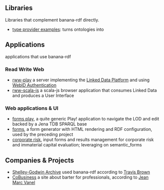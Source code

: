 ## Libraries

Libraries that complement banana-rdf directly.

* [type provider examples](https://github.com/travisbrown/type-provider-examples): turns ontologies into 

## Applications

applications that use banana-rdf 

### Read Write Web
* [rww-play](https://github.com/read-write-web/rww-play/) a server implementing the [Linked Data Platform](http://www.w3.org/TR/ldp/) and using [WebID Authentication](http://webid.info/spec/)
* [rww-scala-js](https://github.com/read-write-web/rww-scala-js) a scala-js browser application that consumes Linked Data and produces a User Interface

### Web applications & UI

* [forms play](https://github.com/jmvanel/semantic_forms/tree/master/scala/forms_play), a quite generic Play! application to navigate the LOD and edit backed by a Jena TDB SPARQL base
* [forms](https://github.com/jmvanel/semantic_forms/tree/master/scala/forms), a form generator with HTML rendering and RDF configuration, used by the preceding project
* [corporate risk](https://github.com/jmvanel/corporate_risk), input forms and results management for corporate risk and immaterial capital evaluation; leveraging on semantic_forms

## Companies & Projects

* [Shelley-Godwin Archive](http://mith.umd.edu/research/project/shelley-godwin-archive/) used banana-rdf according to [Travis Brown](/travisbrown)
* [CoBusiness](http://www.cobusiness.fr/) a site about barter for professionals, according to [Jean Marc Vanel](/jmvanel)
